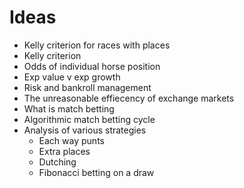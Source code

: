 # Ideas

- Kelly criterion for races with places
- Kelly criterion
- Odds of individual horse position
- Exp value v exp growth
- Risk and bankroll management
- The unreasonable effiecency of exchange markets
- What is match betting
- Algorithmic match betting cycle
- Analysis of various strategies
  - Each way punts
  - Extra places
  - Dutching
  - Fibonacci betting on a draw
